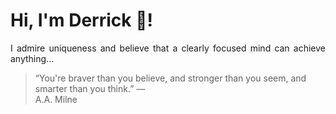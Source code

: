 # Hi, I'm Derrick 👋!
<p align="justify">I admire uniqueness and believe that a clearly focused mind can achieve anything...</p> 
<!-- #quote-start -->
<blockquote>&ldquo;You're braver than you believe, and stronger than you seem, and smarter than you think.&rdquo; &mdash; <footer>A.A. Milne</footer></blockquote>
<!-- #quote-end -->
